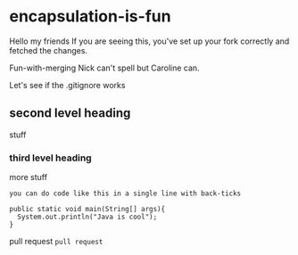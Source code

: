 # encapsulation-is-fun

Hello my friends
If you are seeing this, you've set up your fork correctly and fetched the changes.

Fun-with-merging
Nick can't spell but Caroline can.

Let's see if the .gitignore works

## second level heading

stuff

### third level heading

more stuff

`you can do code like this in a single line with back-ticks`

```
public static void main(String[] args){
  System.out.println("Java is cool");
}
```
pull request
`pull request`